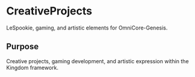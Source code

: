 # CreativeProjects

LeSpookie, gaming, and artistic elements for OmniCore-Genesis.

## Purpose
Creative projects, gaming development, and artistic expression within the Kingdom framework. 